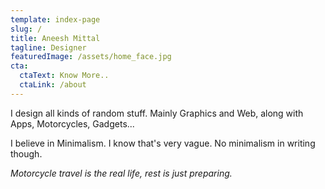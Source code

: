 ```yaml
---
template: index-page
slug: /
title: Aneesh Mittal
tagline: Designer
featuredImage: /assets/home_face.jpg
cta:
  ctaText: Know More..
  ctaLink: /about
---
```

I design all kinds of random stuff. Mainly Graphics and Web, along with Apps, Motorcycles, Gadgets...

I believe in Minimalism. I know that's very vague. No minimalism in writing though.

*Motorcycle travel is the real life, rest is just preparing.*